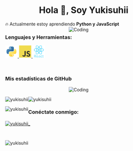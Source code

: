 <h1 align="center">Hola 👋, Soy Yukisuhii</h1>

🔥 Actualmente estoy aprendiendo **Python y JavaScript**
<img align="right" alt="Coding" width="300" src="https://i.pinimg.com/originals/1f/41/9e/1f419e11c7ae3241f915625b4e8f03a1.gif">

<h3 align="left">Lenguajes y Herramientas:</h3>
<p align="left"> 
  <a href="https://www.python.org" target="_blank" rel="noreferrer"> <img src="https://raw.githubusercontent.com/devicons/devicon/master/icons/python/python-original.svg" alt="python" width="40" height="40"/> </a>
  <a href="https://developer.mozilla.org/en-US/docs/Web/JavaScript" target="_blank" rel="noreferrer"> <img src="https://raw.githubusercontent.com/devicons/devicon/master/icons/javascript/javascript-original.svg" alt="javascript" width="40" height="40"/> </a>
  <a href="https://reactjs.org/" target="_blank" rel="noreferrer"> <img src="https://raw.githubusercontent.com/devicons/devicon/master/icons/react/react-original-wordmark.svg" alt="react" width="40" height="40"/> </a>
</p><br>

<h3>Mis estadísticas de GitHub</h3>
<img align="right" alt="Coding" width="300" src="https://cdn.dribbble.com/users/1277312/screenshots/14733298/media/39b1045e593737587dd60e42c8422d1f.gif" >
<br>
<p><img align="left" src="https://github-readme-stats.vercel.app/api/top-langs?username=yukisuhii&show_icons=true&theme=dark&locale=en&layout=compact" alt="yukisuhii" /></p>

<p>&nbsp;<img align="left" src="https://github-readme-stats.vercel.app/api?username=yukisuhii&show_icons=true&theme=dark&locale=en" alt="yukisuhii" /></p>

<p><img align="left" src="https://github-readme-streak-stats.herokuapp.com/?user=yukisuhii&theme=dark" alt="yukisuhii" /></p>

<h3 align="left">Conéctate conmigo:</h3>
<p align="left">
<a href="https://discord.com/users/yukisuhii_" target="blank"><img align="center" src="https://raw.githubusercontent.com/rahuldkjain/github-profile-readme-generator/master/src/images/icons/Social/discord.svg" alt="yukisuhii_" height="30" width="40" /></a>
</p>
<br>
<p align="left"> <img src="https://komarev.com/ghpvc/?username=yukisuhii&label=Profile%20views&color=0e75b6&style=flat" alt="yukisuhii" /> </p>
